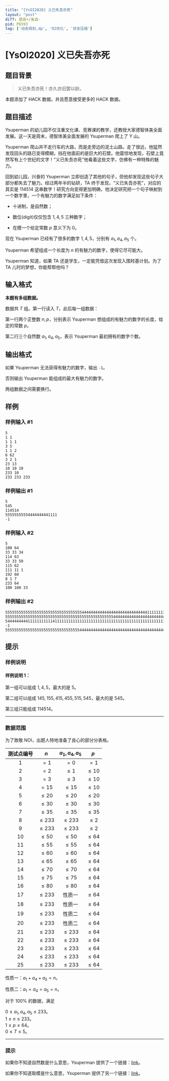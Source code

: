 ```yaml
---
title: "[YsOI2020] 义已失吾亦死"
layout: "post"
diff: 提高+/省选-
pid: P6593
tag: ['动态规划,dp', 'O2优化', '状态压缩']
---
```

# [YsOI2020] 义已失吾亦死
## 题目背景

> 义已失吾亦死！亦久亦旧罢以龄。

本题添加了 HACK 数据。并且愿意接受更多的 HACK 数据。
## 题目描述

Ysuperman 的幼儿园不仅注重文化课、竞赛课的教学，还教授大家德智体美全面发展。这一天是周末，德智体美全面发展的 Ysuperman 爬上了 Y 山。

Ysuperman 爬山并不走行车的大路，而是走旁边的泥土山路。走了很远，他猛然发现回头的路已变得模糊，挡在他面前的是巨大的石壁。他震惊地发现，石壁上竟然写有上个世纪的文字！“义已失吾亦死”他看着这些文字，仿佛有一种特殊的魅力。

回到幼儿园，兴奋的 Ysuperman 立即创造了其他的句子，但他却发现这些句子大部分都失去了魅力。经过两年半的钻研，TA 终于发现，“义已失吾亦死”，对应的其实是 $114514$ 这串数字！研究方向变得更加明确，他决定研究把一个句子映射到一个数字里，一个有魅力的数字满足如下条件：

- 十进制，是自然数；

- 数位(digit)仅仅包含 $1,4,5$ 三种数字；

- 在模一个给定常数 $p$ 意义下为 $0$。

现在 Ysuperman 已经有了很多的数字 $1,4,5$，分别有 $a_1,a_4,a_5$ 个。

Ysuperman 希望组成一个长度为 $n$ 的有魅力的数字，使得它尽可能大。

Ysuperman 知道，如果 TA 还是学生，一定能凭借这次发现入围羟基计划。为了 TA 儿时的梦想，你能帮帮他吗？
## 输入格式

**本题有多组数据。**

数据共 $T$ 组。第一行读入 $T$，此后每一组数据：

第一行两个正整数 $n,p$，分别表示 Ysuperman 想组成的有魅力的数字的长度，给定的常数 $p$。

第二行三个自然数 $a_1,a_4,a_5$，表示 Ysuperman 最初拥有的数字个数。
## 输出格式

如果 Ysuperman 无法获得有魅力的数字，输出 `-1`。

否则输出 Ysuperman 能组成的最大有魅力的数字。

两组数据之间需要换行。
## 样例

### 样例输入 #1
```
5
1 1
1 1 1
3 5
1 1 2
6 62
3 2 1
23 13
10 10 10
233 10
233 233 233

```
### 样例输出 #1
```
5
545
114514
55555555554444444441111
-1

```
### 样例输入 #2
```
5
100 64
33 33 34
114 63
33 33 50
115 62
111 11 1
192 60
8 1 7
233 64
100 100 33

```
### 样例输出 #2
```
5555555555555555555555555555555555444444444444444444444444444441111111111111111111111111111111414144
555555555555555555555555555555555555555555555555444444444444444444444444444444441111411111111111111111111111111111
5444444444111111111114111111111111111111111111111111111111111111111111111111111111111111111111111111111111111111114
-1
55555555555555555555555555555555544444444444444444444444444444444444444444444444444444444444444444444444444444444444444444444444411111111111111111111111111111111111111111111111111111111111111111111111111111111111111111111111111414144

```
## 提示

### 样例说明

#### 样例说明 $1$：

第一组可以组成 $1,4,5$，最大的是 $5$。

第二组可以组成 $145,155,415,455,515,545$，最大的是 $545$。

第三组只能组成 $114514$。

-----
### 数据范围

为了致敬 NOI，出题人特地准备了良心的部分分表格。

| 测试点编号 | $n$ | $a_1,a_4,a_5$ | $p$ |
| :----------: | :----------: | :----------: | :----------: |
| $1$ | $=1$ | $=0$ | $=1$ |
| $2$ | $=2$ | $\le 1$ | $\le 10$ |
| $3$ | $=3$ | $\le 3$ | $\le 10$ |
| $4$ | $=15$ | $\le 15$ | $\le 10$ |
| $5$ | $\le 20$ | $\le 20$ | $\le 20$ |
| $6$ | $\le 30$ | $\le 30$ | $\le 30$ |
| $7$ | $\le 35$ | $\le 35$ | $\le 35$ |
| $8$ | $\le 233$ | $\le 233$ | $\le 2$ |
| $9$ | $\le 233$ | $\le 233$ | $\le 2$ |
| $10$ | $\le 50$ | $\le 50$ | $\le 64$ |
| $11$ | $\le 55$ | $\le 55$ | $\le 64$ |
| $12$ | $\le 60$ | $\le 60$ | $\le 64$ |
| $13$ | $\le 65$ | $\le 65$ | $\le 64$ |
| $14$ | $\le 70$ | $\le 70$ | $\le 64$ |
| $15$ | $\le 75$ | $\le 75$ | $\le 64$ |
| $16$ | $\le 80$ | $\le 80$ | $\le 64$ |
| $17$ | $\le 233$ | 性质一 | $\le 64$ |
| $18$ | $\le 233$ | 性质一 | $\le 64$ |
| $19$ | $\le 233$ | 性质二 | $\le 64$ |
| $20$ | $\le 233$ | 性质二 | $\le 64$ |
| $21$ | $\le 233$ | $\le 233$ | $\le 64$ |
| $22$ | $\le 233$ | $\le 233$ | $\le 64$ |
| $23$ | $\le 233$ | $\le 233$ | $\le 64$ |
| $24$ | $\le 233$ | $\le 233$ | $\le 64$ |
| $25$ | $\le 233$ | $\le 233$ | $\le 64$ |

性质一：$a_1+a_4+a_5=n$。

性质二：$a_1=a_4=a_5=n$。

对于 $100\%$ 的数据，满足  

$0 \le a_1,a_4,a_5 \le 233$。  
$1\le n \le 233$。   
$1 \le p \le64$。  
$0 \le T\le 5$。

-----

### 提示

如果你不知道自然数是什么意思，Ysuperman 提供了一个链接：[link](https://zh.wikipedia.org/zh-hans/%E8%87%AA%E7%84%B6%E6%95%B0)。

如果你不知道取模是什么意思，Ysuperman 提供了另一个链接：[link](https://zh.wikipedia.org/zh-hans/%E6%A8%A1%E9%99%A4)。
